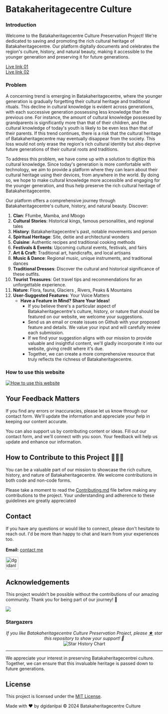 # Batakaheritagecentre Culture

### Introduction

Welcome to the Batakaheritagecentre Culture Preservation Project! We're dedicated to saving and promoting the rich cultural heritage of Batakaheritagecentre. Our platform digitally documents and celebrates the region's culture, history, and natural beauty, making it accessible to the younger generation and preserving it for future generations.

<a href="https://www.batakaheritagecentreculture.co/" target="_blank">Live link 01</a>
<br/>
<a href="https://ukculture.netlify.app/" target="_blank">Live link 02</a>

### Problem
A concerning trend is emerging in Batakaheritagecentre, where the younger generation is gradually forgetting their cultural heritage and traditional rituals. This decline in cultural knowledge is evident across generations, with each successive generation possessing less knowledge than the previous one. For instance, the amount of cultural knowledge possessed by grandparents is significantly more than that of their children, and the cultural knowledge of today's youth is likely to be even less than that of their parents. If this trend continues, there is a risk that the cultural heritage of Batakaheritagecentre may eventually disappear from the society. This loss would not only erase the region's rich cultural identity but also deprive future generations of their cultural roots and traditions.

To address this problem, we have come up with a solution to digitize this cultural knowledge. Since today's generation is more comfortable with technology, we aim to provide a platform where they can learn about their cultural heritage using their devices, from anywhere in the world. By doing so, we hope to make cultural knowledge more accessible and engaging for the younger generation, and thus help preserve the rich cultural heritage of Batakaheritagecentre.

Our platform offers a comprehensive journey through Batakaheritagecentre's culture, history, and natural beauty. Discover:

1. **Clan**: Ffumbe, Mamba, and Mbogo <br/>
2. **Cultural Stories**: Historical kings, famous personalities, and regional tales <br/>
3. **History**: Batakaheritagecentre's past, notable movements and person<br/>
4. **Spiritual Heritage**: Site, deitie and architectural wonders <br/>
5. **Cuisine**: Authentic recipes and traditional cooking methods <br/>
6. **Festivals & Events**: Upcoming cultural events, festivals, and fairs <br/>
7. **Art & Craft**: Traditional art, handicrafts, and local artisans <br/>
8. **Music & Dance**: Regional music, unique instruments, and traditional dances <br/>
9. **Traditional Dresses**: Discover the cultural and historical significance of these outfits. <br/>
10. **Tourist Treasures**: Get travel tips and recommendations for an unforgettable experience. <br/>
11. **Nature**: Flora, fauna, Glaciers , Rivers, Peaks & Mountains <br/>
12. **User-Suggested Features**: Your Voice Matters
    - **Have a Feature in Mind? Share Your Ideas!**
        - If you believe there's a particular aspect of Batakaheritagecentre's culture, history, or nature that should be featured on our website, we welcome your suggestions.
        - Send us an email or create issues on Github with your proposed feature and details. We value your input and will carefully review each submission.
        - If we find your suggestion aligns with our mission to provide valuable and insightful content, we'll gladly incorporate it into our website, giving credit where it's due.
        - Together, we can create a more comprehensive resource that truly reflects the richness of Batakaheritagecentre.

     
### How to use this website

[![How to use this website](hhttps://github.com/user-attachments/assets/c1dc7a9e-50c9-4844-82dc-5ef51f4bdd79
)](https://github.com/user-attachments/assets/c1dc7a9e-50c9-4844-82dc-5ef51f4bdd79
)

## Your Feedback Matters

If you find any errors or inaccuracies, please let us know through our contact form. We'll update the information and appreciate your help in keeping our content accurate.

You can also support us by contributing content or ideas. Fill out our contact form, and we'll connect with you soon. Your feedback will help us update and enhance our information.


## **How to Contribute to this Project** 👨🏻‍💻

You can be a valuable part of our mission to showcase the rich culture, history, and nature of Batakaheritagecentre. We welcome contributions in both code and non-code forms.

Please take a moment to read the [Contributing.md](https://github.com/dgidanlpai/Batakaheritagecentre-Culture-Preservation-Project/blob/main/contributing.md) file before making any contributions to the project. Your understanding and adherence to these guidelines are greatly appreciated

## Contact
If you have any questions or would like to connect, please don't hesitate to reach out. I'd be more than happy to chat and learn from your experiences too.
<br><br>
**Email:** [contact me](mailto:dgidanlpai@gmail.com)

<!-- LinkedIn -->
<a href="https://linkedin.com/in/dgidanlpai/" target="blank" rel="noopener noreferrer" >
<img align="center" src="https://img.icons8.com/color/48/linkedin.png" alt="dgidanlpai/" width="40" height="40"  t/></a>

## Acknowledgements

This project wouldn't be possible without the contributions of our amazing community. Thank you for being part of our journey! 🙌

<a href = "https://github.com/Batakaheritagecentre-Culture/Backend/graphs/contributors">
  <img src = "https://contrib.rocks/image?repo=Batakaheritagecentre-Culture/Backend"/>
</a>

<br/>

### Stargazers

<p align="center">
  <i>If you like Batakaheritagecentre Culture Preservation Project, please <a href="../../stargazers">★</a> star this repository to show your support! 🤩</i>
 <br/>
<!--   <a href="https://star-history.com/#dgidanlpai/Batakaheritagecentre-Culture-Preservation-Project&Date"> -->
    <picture>
      <source media="(prefers-color-scheme: dark)" srcset="https://api.star-history.com/svg?repos=Batakaheritagecentre-Culture/Backend&type=Date&theme=dark" />
      <source media="(prefers-color-scheme: light)" srcset="https://api.star-history.com/svg?repos=Batakaheritagecentre-Culture/Backend&type=Date" />
      <img align="center" alt="Star History Chart" src="https://api.star-history.com/svg?repos=Batakaheritagecentre-Culture/Backend&type=Date" />
    </picture>
<!--   </a> -->
</p>

---

We appreciate your interest in preserving Batakaheritagecentrei culture. Together, we can ensure that this invaluable heritage is passed down to future generations.

## License

This project is licensed under the [MIT License](LICENSE).

Made with ❤️ by dgidanlpai
© 2024 Batakaheritagecentre Culture
